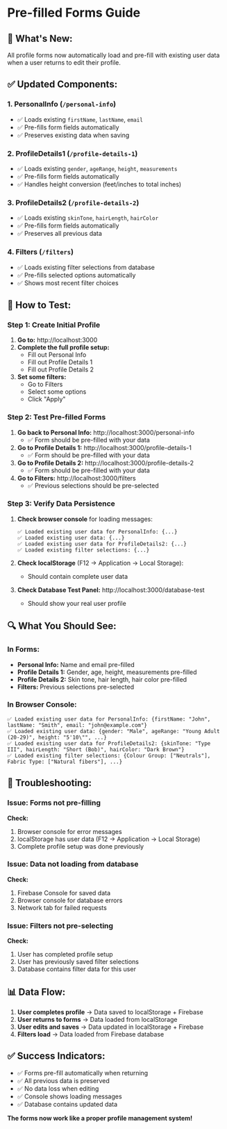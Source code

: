 # Pre-filled Forms Guide

## 🎯 **What's New:**

All profile forms now automatically load and pre-fill with existing user data when a user returns to edit their profile.

## ✅ **Updated Components:**

### 1. **PersonalInfo** (`/personal-info`)
- ✅ Loads existing `firstName`, `lastName`, `email`
- ✅ Pre-fills form fields automatically
- ✅ Preserves existing data when saving

### 2. **ProfileDetails1** (`/profile-details-1`)
- ✅ Loads existing `gender`, `ageRange`, `height`, `measurements`
- ✅ Pre-fills form fields automatically
- ✅ Handles height conversion (feet/inches to total inches)

### 3. **ProfileDetails2** (`/profile-details-2`)
- ✅ Loads existing `skinTone`, `hairLength`, `hairColor`
- ✅ Pre-fills form fields automatically
- ✅ Preserves all previous data

### 4. **Filters** (`/filters`)
- ✅ Loads existing filter selections from database
- ✅ Pre-fills selected options automatically
- ✅ Shows most recent filter choices

## 🧪 **How to Test:**

### Step 1: Create Initial Profile
1. **Go to:** http://localhost:3000
2. **Complete the full profile setup:**
   - Fill out Personal Info
   - Fill out Profile Details 1
   - Fill out Profile Details 2
3. **Set some filters:**
   - Go to Filters
   - Select some options
   - Click "Apply"

### Step 2: Test Pre-filled Forms
1. **Go back to Personal Info:** http://localhost:3000/personal-info
   - ✅ Form should be pre-filled with your data
2. **Go to Profile Details 1:** http://localhost:3000/profile-details-1
   - ✅ Form should be pre-filled with your data
3. **Go to Profile Details 2:** http://localhost:3000/profile-details-2
   - ✅ Form should be pre-filled with your data
4. **Go to Filters:** http://localhost:3000/filters
   - ✅ Previous selections should be pre-selected

### Step 3: Verify Data Persistence
1. **Check browser console** for loading messages:
   ```
   ✅ Loaded existing user data for PersonalInfo: {...}
   ✅ Loaded existing user data: {...}
   ✅ Loaded existing user data for ProfileDetails2: {...}
   ✅ Loaded existing filter selections: {...}
   ```

2. **Check localStorage** (F12 → Application → Local Storage):
   - Should contain complete user data

3. **Check Database Test Panel:** http://localhost:3000/database-test
   - Should show your real user profile

## 🔍 **What You Should See:**

### In Forms:
- **Personal Info:** Name and email pre-filled
- **Profile Details 1:** Gender, age, height, measurements pre-filled
- **Profile Details 2:** Skin tone, hair length, hair color pre-filled
- **Filters:** Previous selections pre-selected

### In Browser Console:
```
✅ Loaded existing user data for PersonalInfo: {firstName: "John", lastName: "Smith", email: "john@example.com"}
✅ Loaded existing user data: {gender: "Male", ageRange: "Young Adult (20-29)", height: "5'10\"", ...}
✅ Loaded existing user data for ProfileDetails2: {skinTone: "Type III", hairLength: "Short (Bob)", hairColor: "Dark Brown"}
✅ Loaded existing filter selections: {Colour Group: ["Neutrals"], Fabric Type: ["Natural fibers"], ...}
```

## 🚨 **Troubleshooting:**

### Issue: Forms not pre-filling
**Check:**
1. Browser console for error messages
2. localStorage has user data (F12 → Application → Local Storage)
3. Complete profile setup was done previously

### Issue: Data not loading from database
**Check:**
1. Firebase Console for saved data
2. Browser console for database errors
3. Network tab for failed requests

### Issue: Filters not pre-selecting
**Check:**
1. User has completed profile setup
2. User has previously saved filter selections
3. Database contains filter data for this user

## 📊 **Data Flow:**

1. **User completes profile** → Data saved to localStorage + Firebase
2. **User returns to forms** → Data loaded from localStorage
3. **User edits and saves** → Data updated in localStorage + Firebase
4. **Filters load** → Data loaded from Firebase database

## ✅ **Success Indicators:**

- ✅ Forms pre-fill automatically when returning
- ✅ All previous data is preserved
- ✅ No data loss when editing
- ✅ Console shows loading messages
- ✅ Database contains updated data

**The forms now work like a proper profile management system!** 
